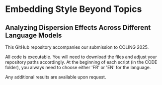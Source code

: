 # Embedding Style Beyond Topics
## Analyzing Dispersion Effects Across Different Language Models

This GitHub repository accompanies our submission to COLING 2025.

All code is executable. You will need to download the files and adjust your repository paths accordingly.
At the beginning of each script (in the CODE folder), you always need to choose either 'FR' or 'EN' for the language.

Any additional results are available upon request.

